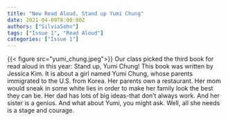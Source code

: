 ```yaml
---
title: "New Read Aloud, Stand up Yumi Chung"
date: 2021-04-09T8:00:00Z
authors: ["SilviaSohn"]
tags: ["Issue 1", "Read Aloud"]
categories: ["Issue 1"]
---
```

{{< figure src="yumi_chung.jpeg">}}
Our class picked the third book for read aloud in this year: Stand up, Yumi Chung! This book was written by Jessica Kim. It is about a girl named Yumi Chung, whose parents immigrated to the U.S. from Korea. Her parents own a restaurant. Her mom would sneak in some white lies in order to make her family look the best they can be. Her dad has lots of big ideas-that don’t always work. And her sister is a genius. And what about Yumi, you might ask. Well, all she needs is a stage and courage.

